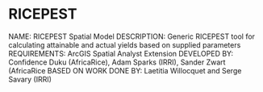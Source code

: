 # RICEPEST

NAME: RICEPEST Spatial Model
DESCRIPTION: Generic RICEPEST tool for calculating attainable and actual yields based on supplied parameters
REQUIREMENTS: ArcGIS Spatial Analyst Extension
DEVELOPED BY: Confidence Duku (AfricaRice), Adam Sparks (IRRI), Sander Zwart (AfricaRice
BASED ON WORK DONE BY: Laetitia Willocquet and Serge Savary (IRRI)
